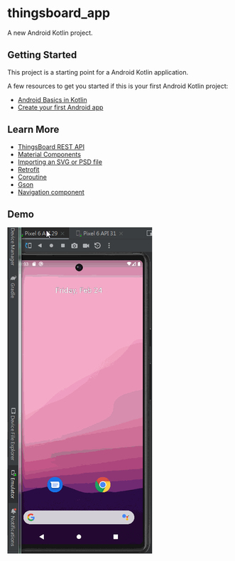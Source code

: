 # thingsboard_app

A new Android Kotlin project.

## Getting Started

This project is a starting point for a Android Kotlin application.

A few resources to get you started if this is your first Android Kotlin project:

- [Android Basics in Kotlin](https://developer.android.com/courses/android-basics-kotlin/course)
- [Create your first Android app](https://developer.android.com/courses/pathways/android-basics-kotlin-two) 

## Learn More
- [ThingsBoard REST API](https://thingsboard.io/docs/reference/rest-api/)
- [Material Components](https://m2.material.io/components?platform=android)
- [Importing an SVG or PSD file](https://developer.android.com/studio/write/vector-asset-studio#svg)
- [Retrofit](https://square.github.io/retrofit/)
- [Coroutine](https://kotlinlang.org/docs/coroutines-overview.html)
- [Gson](https://github.com/google/gson)
- [Navigation component](https://developer.android.com/guide/navigation/navigation-getting-started)

## Demo
![demo_kotlin_example](demo_kotlin_example.gif) 
